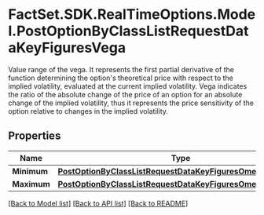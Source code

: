 # FactSet.SDK.RealTimeOptions.Model.PostOptionByClassListRequestDataKeyFiguresVega
Value range of the vega. It represents the first partial derivative of the function determining the option's theoretical price with respect to the implied volatility, evaluated at the current implied volatility. Vega indicates the ratio of the absolute change of the price of an option for an absolute change of the implied volatility, thus it represents the price sensitivity of the option relative to changes in the implied volatility.

## Properties

Name | Type | Description | Notes
------------ | ------------- | ------------- | -------------
**Minimum** | [**PostOptionByClassListRequestDataKeyFiguresOmegaMinimum**](PostOptionByClassListRequestDataKeyFiguresOmegaMinimum.md) |  | [optional] 
**Maximum** | [**PostOptionByClassListRequestDataKeyFiguresOmegaMaximum**](PostOptionByClassListRequestDataKeyFiguresOmegaMaximum.md) |  | [optional] 

[[Back to Model list]](../README.md#documentation-for-models) [[Back to API list]](../README.md#documentation-for-api-endpoints) [[Back to README]](../README.md)

